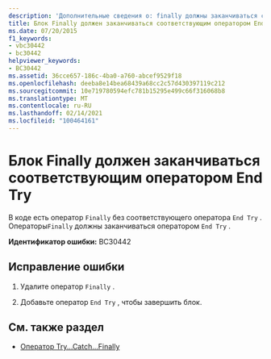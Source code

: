 ```yaml
---
description: 'Дополнительные сведения о: finally должны заканчиваться соответствующим оператором End Try'
title: Блок Finally должен заканчиваться соответствующим оператором End Try
ms.date: 07/20/2015
f1_keywords:
- vbc30442
- bc30442
helpviewer_keywords:
- BC30442
ms.assetid: 36cce657-186c-4ba0-a760-abcef9529f18
ms.openlocfilehash: deeba8e14bea68439a68cc2c57d430397119c212
ms.sourcegitcommit: 10e719780594efc781b15295e499c66f316068b8
ms.translationtype: MT
ms.contentlocale: ru-RU
ms.lasthandoff: 02/14/2021
ms.locfileid: "100464161"
---
```

# <a name="finally-must-end-with-a-matching-end-try"></a>Блок Finally должен заканчиваться соответствующим оператором End Try

В коде есть оператор `Finally` без соответствующего оператора `End Try` . Операторы`Finally` должны заканчиваться оператором `End Try` .  
  
 **Идентификатор ошибки:** BC30442  
  
## <a name="to-correct-this-error"></a>Исправление ошибки  
  
1. Удалите оператор `Finally` .  
  
2. Добавьте оператор `End Try` , чтобы завершить блок.  
  
## <a name="see-also"></a>См. также раздел

- [Оператор Try...Catch...Finally](../language-reference/statements/try-catch-finally-statement.md)
